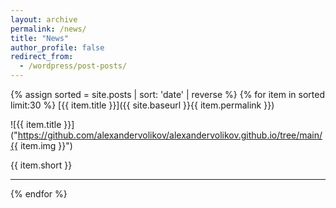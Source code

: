 ```yaml
---
layout: archive
permalink: /news/
title: "News"
author_profile: false
redirect_from:
  - /wordpress/post-posts/
---
```


{% assign sorted = site.posts | sort: 'date' | reverse %}
{% for item in sorted limit:30 %}
  [{{ item.title }}]({{ site.baseurl }}{{ item.permalink }})


  ![{{ item.title }}]("https://github.com/alexandervolikov/alexandervolikov.github.io/tree/main/{{ item.img }}")
  
  {{ item.short }}
  <hr>
{% endfor %}